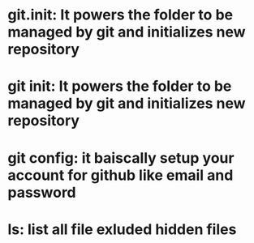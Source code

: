 # git.init: It powers the folder to be managed by git and initializes new repository
# git init: It powers the folder to be managed by git and initializes new repository
# git config: it baiscally setup your account for github like email and password
# ls: list all file exluded hidden files
